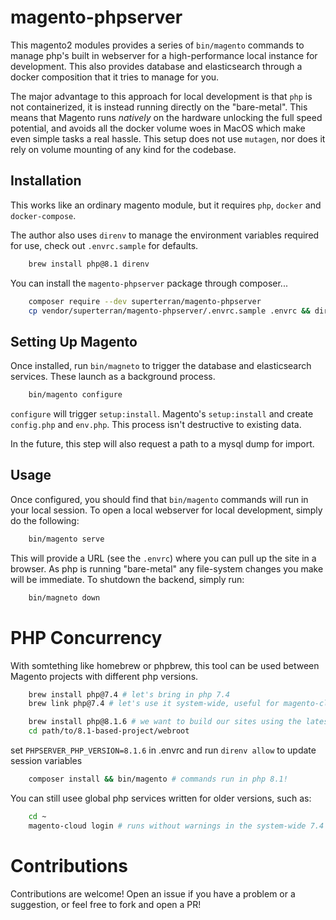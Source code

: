 # magento-phpserver

This magento2 modules provides a series of `bin/magento` commands to manage php's built in webserver for a high-performance local instance for development. This also provides database and elasticsearch through a docker composition that it tries to manage for you. 

The major advantage to this approach for local development is that `php` is not containerized, it is instead running directly on the "bare-metal". This means that Magento runs _natively_ on the hardware unlocking the full speed potential, and avoids all the docker volume woes in MacOS which make even simple tasks a real hassle. This setup does not use `mutagen`, nor does it rely on volume mounting of any kind for the codebase.

## Installation

This works like an ordinary magento module, but it requires `php`, `docker` and `docker-compose`.

The author also uses `direnv` to manage the environment variables required for use, check out `.envrc.sample` for defaults.

```bash
    brew install php@8.1 direnv
```

You can install the `magento-phpserver` package through composer...

```bash
    composer require --dev superterran/magento-phpserver
    cp vendor/superterran/magento-phpserver/.envrc.sample .envrc && direnv allow
```

## Setting Up Magento

Once installed, run `bin/magneto` to trigger the database and elasticsearch services. These launch as a background process. 

```bash
    bin/magento configure
```

`configure` will trigger `setup:install`. Magento's `setup:install` and create `config.php` and `env.php`. This process isn't destructive to existing data. 

In the future, this step will also request a path to a mysql dump for import.

## Usage

Once configured, you should find that `bin/magento` commands will run in your local session. To open a local webserver for local development, simply do the following:

```bash
    bin/magento serve
```

This will provide a URL (see the `.envrc`) where you can pull up the site in a browser. As php is running "bare-metal" any file-system changes you make will be immediate. To shutdown the backend, simply run:

```bash
    bin/magneto down
```

# PHP Concurrency

With somtething like homebrew or phpbrew, this tool can be used between Magento projects with different php versions. 

```bash
    brew install php@7.4 # let's bring in php 7.4 
    brew link php@7.4 # let's use it system-wide, useful for magento-cloud-cli

    brew install php@8.1.6 # we want to build our sites using the latest version of php
    cd path/to/8.1-based-project/webroot
```

set `PHPSERVER_PHP_VERSION=8.1.6` in .envrc and run `direnv allow` to update session variables

```bash
    composer install && bin/magento # commands run in php 8.1! 
```

You can still usee global php services written for older versions, such as:

```bash
    cd ~
    magento-cloud login # runs without warnings in the system-wide 7.4 version
```


# Contributions

Contributions are welcome! Open an issue if you have a problem or a suggestion, or feel free to fork and open a PR!
